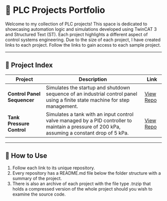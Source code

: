 # 🧠 PLC Projects Portfolio

Welcome to my collection of PLC projects! This space is dedicated to showcasing automation logic and simulations developed using TwinCAT 3 and Structured Text (ST). Each project highlights a different aspect of control systems engineering. Due to the size of each project, I have created links to each project. Follow the links to gain access to each sample project.

---

## 🔗 Project Index

| Project | Description | Link |
|--------|-------------|------|
| **Control Panel Sequencer** | Simulates the startup and shutdown sequence of an industrial control panel using a finite state machine for step management. | [View Repo](https://github.com/Yasteer/Control-Panel-Startup-Shutdown-Sequencer.git) |
| **Tank Pressure Control** | Simulates a tank with an input control valve managed by a PID controller to maintain a pressure of 200 kPa, assuming a constant drop of 5 kPa. | [View Repo](https://github.com/Yasteer/PID-Tank-Pressure-Control.git) |
---

## 📂 How to Use

1. Follow each link to its unique repository.
2. Every repository has a README.md file below the folder structure with a summary of the project.
3. There is also an archive of each project with the file type .tnzip that holds a compressed version of the whole project should you wish to examine the source code.

